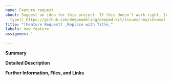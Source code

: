 ```yaml
---
name: Feature request
about: Suggest an idea for this project. If this doesn’t work right, [choose a different
  type]( https://github.com/deepmodeling/deepmd-kit/issues/new/choose)
title: "[Feature Request] _Replace with Title_"
labels: new feature
assignees: ''

---
```


**Summary**

<!--Please provide a brief and concise description of the suggested feature or change-->

**Detailed Description**

<!--Please explain how you would like to see LAMMPS enhanced, what feature(s) you are looking for, what specific problems this will solve. If possible, provide references to relevant background information like publications or web pages, and whether you are planning to implement the enhancement yourself or would like to participate in the implementation. If applicable add a reference to an existing bug report or issue that this will address.-->

**Further Information, Files, and Links**

<!--Put any additional information here, attach relevant text or image files and URLs to external sites, e.g. relevant publications-->
